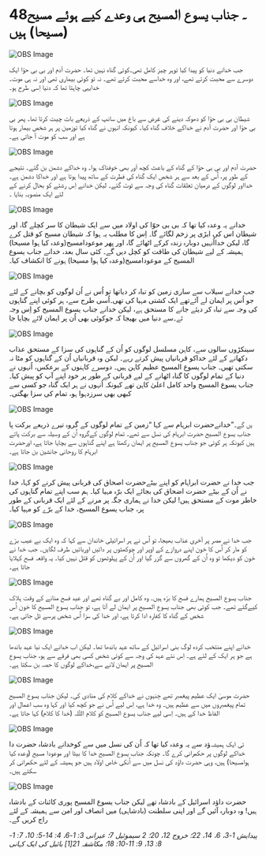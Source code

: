 # 48۔ جناب یسوع المسیح ہی وعدے کیے ہوئے مسیح (مسیحا) ہیں

![OBS Image](https://cdn.door43.org/obs/jpg/360px/obs-en-48-01.jpg)

جب خدانے دنیا کو پیدا کیا توہر چیز کامل تھی۔کوئی گناہ نہیں تھا۔ حضرت آدم اور بی بی حوّا ایک دوسرے سے محبت کرتے تھے، اور وہ خداسے محبت کرتے تھے۔ نہ تو کوئی بیماری تھی اور نہ ہی موت۔ خدایہی چاہتا تھا کہ دنیا اِسی طرح ہو۔

![OBS Image](https://cdn.door43.org/obs/jpg/360px/obs-en-48-02.jpg)

شیطان بی بی حوّا کو دھوکہ دینے کی غرض سے باغ میں سانپ کے ذریعے بات چیت کرتا تھا۔ پھر بی بی حوّا اور حضرت آدم نے خداکے خلاف گناہ کیا۔ کیونکہ انہوں نے گناہ کیا توزمین پر ہر شخص بیمار ہوتا ہے اور سب کو موت آ جاتی ہے۔‎

![OBS Image](https://cdn.door43.org/obs/jpg/360px/obs-en-48-03.jpg)

حضرت آدم اور بی بی حوّا کے گناہ کے باعث کچھ اَور بھی خوفناک ہوا۔ وہ خداکے دشمن بن گئے۔ نتیجے کے طور پر، اُس کے بعد سے ہر شخص ایک گناہ کی فطرت کے ساتھ پیدا ہوتا ہے اور خداکا دشمن ہے۔ خدااور لوگوں کے درمیان تعلقات گناہ کی وجہ سے ٹوٹ گئے۔ لیکن خدانے اِس رشتے کو بحال کرنے کے لئے ایک منصوبہ بنایا ۔

![OBS Image](https://cdn.door43.org/obs/jpg/360px/obs-en-48-04.jpg)

خدانے یہ وعدہ کیا تھا کہ بی بی حوّا کی اولاد میں سے ایک شیطان کا سر کچلے گا، اور شیطان اس کی ایڑی پر زخم لگائے گا۔ اِس کا مطلب یہ ہوا کہ شیطان مسیح کو قتل کرے گا، لیکن خدااُنہیں دوبارہ زندہ کرکے اٹھائے گا، اور پھر موعودامسیح(وعدہ کیا ہوا مسیحا) ہمیشہ کے لیے شیطان کی طاقت کو کچل دیں گے۔ کئی سال بعد، خدانے جناب یسوع المسیح کے موعودامسیح(وعدہ کیا ہوا مسیحا) ہونے کا انکشاف کیا۔

![OBS Image](https://cdn.door43.org/obs/jpg/360px/obs-en-48-05.jpg)

جب خدانے سیلاب سے ساری زمین کو تباہ کر دیاتھا تو اُس نے اُن لوگوں کو بچانے کے لئے جو اُس پر ایمان لے آئےتھے ایک کشتی مہیا کی تھی۔اُسی طرح سے، ہر کوئی اپنے گناہوں کی وجہ سے تباہ کر دیئے جانے کا مستحق ہے، لیکن خدانے جناب یسوع المسیح کو اِس وجہ سے دنیا میں بھیجا کہ جوکوئی بھی اُن پر ایمان لائے بچایا جا‎ئے۔

![OBS Image](https://cdn.door43.org/obs/jpg/360px/obs-en-48-06.jpg)

سینکڑوں سالوں سے، کاہن مسلسل لوگوں کو اُن کے گناہوں کی سزا کے مستحق عذاب دکھانے کے لئے خداکو قربانیاں پیش کرتے رہے۔ لیکن وہ قربانیاں اُن کے گناہوں کو مٹا نہ سکتی تھیں۔ جناب یسوع المسیح عظیم کاہن ہیں۔ دوسرے کاہنوں کے برعکس، اُنہوں نے دنیا کے تمام لوگوں کا گناہ اٹھانے کے لیے قربانی کے طور پر خود اپنے آپ کو پیش کیا۔ جناب یسوع المسیح واحد کامل اعلیٰ کاہن تھے کیونکہ اُنہوں نے ہر ایک گناہ جو کسی سے کبھی بھی سرزدہوا ہو، تمام کی سزا بھگتی۔

![OBS Image](https://cdn.door43.org/obs/jpg/360px/obs-en-48-07.jpg)

خدانےحضرت ابرہام سے کہا “زمین کے تمام لوگوں کے گروہ تیرے ذریعے برکت پا‎یں گے۔” جناب یسوع المسیح حضرت ابرہام کی نسل سے تھے۔ تمام لوگوں کےگروہ اُن کے وسیلہ سے برکت پاتے ہیں کیونکہ ہر کو‏ئی جو جناب یسوع المسیح پر ایمان رکھتا ہے اپنے گناہوں سے بچایا جاتا ہے، اورحضرت ابرہام کا روحانی جانشین بن جاتا ہے۔

![OBS Image](https://cdn.door43.org/obs/jpg/360px/obs-en-48-08.jpg)

جب خدا نے حضرت ابراہام کو اپنے بیٹےحضرت اصحاق کی قربانی پیش کرنے کو کہا، خدا نے اُن کے بیٹے حضرت اضحاق کی بجائے ایک برّہ مہیا کیا۔ ہم سب اپنے تمام گناہوں کی خاطر موت کے مستحق ہیں! لیکن خدا نے ہماری جگہ پر مرنے کے لئے ایک قربانی کے طور پر، جناب یسوع المسیح، خدا کے برّے کو مہیا کیا۔

![OBS Image](https://cdn.door43.org/obs/jpg/360px/obs-en-48-09.jpg)

جب خدا نے مصر پر آخری عذاب بھیجا، تو اُس نے ہر اسرائیلی خاندان سے کہا کہ وہ ایک بے عیب برّے کو مار کر اُس کا خون اپنے دروازے کے اوپر اور چوکھٹوں پر دائیں اوربائیں طرف لگایں۔ جب خدا نے خون کو دیکھا تو وہ اُن کے گھروں سے گزر گیا اور اُن کے پہلوٹھوں کو قتل نہیں کیا۔ یہ واقعہ فسح کہلایا جاتا ہے۔

![OBS Image](https://cdn.door43.org/obs/jpg/360px/obs-en-48-10.jpg)

جناب یسوع المسیح ہمارے فسح کا برّہ ہيں۔ وہ کامل اور بے گناہ تھے اور عید فسح منانے کے وقت ہلاک کیےگئے تھے۔ جب کوئی بھی جناب یسوع المسیح پر ایمان لے آتا ہے، تو جناب یسوع المسیح کا خون اُس شخص کے گناہ کا کفارہ ادا کرتا ہے، اور خدا کی سزا اُس شخص پرسے ٹل جاتی ہے۔

![OBS Image](https://cdn.door43.org/obs/jpg/360px/obs-en-48-11.jpg)

خدانے اپنے منتخب کردہ لوگ بنی اسرائیل کے ساتھ عہد باندھا تھا۔ لیکن اب خدانے ایک نیا عہد باندھا ہے جو ہر ایک کے لئے ہے۔ اِس نئے عہد کی وجہ سے کوئی شخص کسی بھی فرقے سے ہو، جناب یسوع المسیح پر ایمان لانے سے،خداکے لوگوں کا حصہ بن سکتا ہے۔

![OBS Image](https://cdn.door43.org/obs/jpg/360px/obs-en-48-12.jpg)

حضرت موسیٰ ایک عظیم پیغمبر تھے جِنہوں نے خداکے کلام کی منادی کی۔ لیکن جناب یسوع المسیح تمام پیغمبروں میں سے عظیم ہیں۔ وہ خدا ہے، اِس لیے اُس نے جو کچھ کیا اور کہا وہ سب اعمال اور الفاظ خدا کے ہیں۔ اِسی لیے جناب یسوع المسیح کو کلام اللّلہ (خدا کا کلام) کہا جاتا ہے۔

![OBS Image](https://cdn.door43.org/obs/jpg/360px/obs-en-48-13.jpg)

خدانے بادشاہ حضرت دا‎ؤد سے یہ وعدہ کیا تھا کہ اُن کی نسل میں سے کو‎ئی ایک ہمیشہ خداکے لوگوں پر حکمرانی کرے گا۔ چونکہ جناب یسوع المسیح خدا کا بیٹا اور موعودا مسیح (وعدہ کیا ہوامسیحا) ہیں، وہی حضرت داؤد کی نسل میں سے اُنکی خاص اولاد ہیں جو ہمیشہ کے لئے حکمرانی کر سکتے ہیں۔

![OBS Image](https://cdn.door43.org/obs/jpg/360px/obs-en-48-14.jpg)

حضرت داؤد اسرائیل کے بادشاہ تھے لیکن جناب یسوع المسیح پوری کائنات کے بادشاہ ہیں! وہ دوبارہ آئیں گے اور اپنی سلطنت (بادشاہی) میں انصاف اور امن سے ہمیشہ کے لئے راج کریں گے۔‎

_پیدایش 1-3، 6، 14، 22؛ خروج 12، 20؛ 2 سیموئیل 7؛ عبرانی 3: 1-6، 4: 14-5: 10، 7: 1-8: 13، 9: 11-10: 18؛ مکاشفہ 21[1] بائبل کی ایک کہانی_
